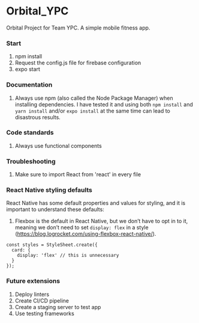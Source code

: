 # Orbital_YPC
Orbital Project for Team YPC. A simple mobile fitness app.

### Start
1. npm install
2. Request the config.js file for firebase configuration
3. expo start

### Documentation
1. Always use npm (also called the Node Package Manager) when installing dependencies. I have tested it and using both `npm install` and `yarn install` and/or `expo install` at the same time can lead to disastrous results.

### Code standards
1. Always use functional components

### Troubleshooting
1. Make sure to import React from 'react' in every file

### React Native styling defaults
React Native has some default properties and values for styling, and it is important to understand these defaults:
1. Flexbox is the default in React Native, but we don’t have to opt in to it, meaning we don’t need to set `display: flex` in a style (https://blog.logrocket.com/using-flexbox-react-native/).


```
const styles = StyleSheet.create({
  card: {
    display: 'flex' // this is unnecessary
  }
});
```

### Future extensions
1. Deploy linters
2. Create CI/CD pipeline
3. Create a staging server to test app
4. Use testing frameworks
